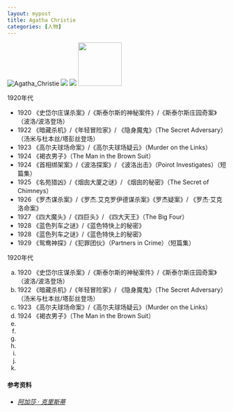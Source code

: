 ```yaml
---
layout: mypost
title: Agatha Christie
categories: [人物]
---
```

 
<img src="https://upload.wikimedia.org/wikipedia/commons/c/cf/Agatha_Christie.png" alt="Agatha_Christie" />

<img src="https://upload.wikimedia.org/wikipedia/commons/0/01/Agatha_Christie_by_Douglas_John_Connah.jpg" />

<img src="https://upload.wikimedia.org/wikipedia/commons/0/0e/Agatha_Christie_as_a_child_No_1.jpg" />

<img src="https://upload.wikimedia.org/wikipedia/commons/8/83/DAME_AGATHA_CHRISTIE_1890-1976_Detective_novelist_and_playwright_lived_here_1934-1941.jpg" width="100px" />


<p>
1920年代

<ul type="a">
    <li>1920 《史岱尔庄谋杀案》/《斯泰尔斯的神秘案件》/《斯泰尔斯庄园奇案》（波洛/波洛登场）</li>
    <li>1922 《暗藏杀机》/《年轻冒险家》/ 《隐身魔鬼》（The Secret Adversary）（汤米与杜本丝/塔彭丝登场）</li>
    <li>1923 《高尔夫球场命案》/《高尔夫球场疑云》（Murder on the Links）</li>
    <li>1924 《褐衣男子》（The Man in the Brown Suit）</li>
    <li>1924 《首相绑架案》/《波洛探案》/ 《波洛出击》（Poirot Investigates）（短篇集）</li>
    <li>1925 《名苑猎凶》/《烟囱大厦之谜》/ 《烟囱的秘密》（The Secret of Chimneys）</li>
    <li>1926 《罗杰谋杀案》/《罗杰.艾克罗伊德谋杀案》《罗杰疑案》/ 《罗杰·艾克洛命案》</li>
    <li>1927 《四大魔头》/《四巨头》/ 《四大天王》（The Big Four）</li>
    <li>1928 《蓝色列车之谜》/《蓝色特快上的秘密》</li>
    <li>1928 《蓝色列车之谜》/《蓝色特快上的秘密》</li>
    <li>1929 《鸳鸯神探》/《犯罪团伙》（Partners in Crime）（短篇集）</li>
</ul>
</p>

<p>
1920年代

<ol type="a">
    <li>1920 《史岱尔庄谋杀案》/《斯泰尔斯的神秘案件》/《斯泰尔斯庄园奇案》（波洛/波洛登场）</li>
    <li>1922 《暗藏杀机》/《年轻冒险家》/ 《隐身魔鬼》（The Secret Adversary）（汤米与杜本丝/塔彭丝登场）</li>
    <li>1923 《高尔夫球场命案》/《高尔夫球场疑云》（Murder on the Links）</li>
    <li>1924 《褐衣男子》（The Man in the Brown Suit）</li>
    <li></li>
    <li></li>
    <li></li>
    <li></li>
    <li></li>
    <li></li>
    <li></li>
</ol>
</p>


#### 参考资料

- [*阿加莎 · 克里斯蒂*](https://en.wikipedia.org/wiki/Agatha_Christie)